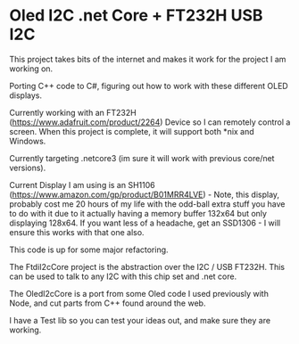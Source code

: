 # Oled I2C .net Core + FT232H USB I2C

This project takes bits of the internet and makes it work for the project I am working on. 

Porting C++ code to C#, figuring out how to work with these different OLED displays.

Currently working with an FT232H (https://www.adafruit.com/product/2264) Device so I can remotely control a screen. When this project is complete, it will support both *nix and Windows.

Currently targeting .netcore3 (im sure it will work with previous core/net versions). 

Current Display I am using is an SH1106 (https://www.amazon.com/gp/product/B01MRR4LVE) - Note, this display, probably cost me 20 hours of my life with the odd-ball extra stuff you have to do with it due to it actually having a memory buffer 132x64 but only displaying 128x64.  If you want less of a headache, get an SSD1306 - I will ensure this works with that one also. 

This code is up for some major refactoring. 

The FtdiI2cCore project is the abstraction over the I2C / USB FT232H. This can be used to talk to any I2C with this chip set and .net core. 

The OledI2cCore is a port from some Oled code I used previously with Node, and cut parts from C++ found around the web. 

I have a Test lib so you can test your ideas out, and make sure they are working. 

